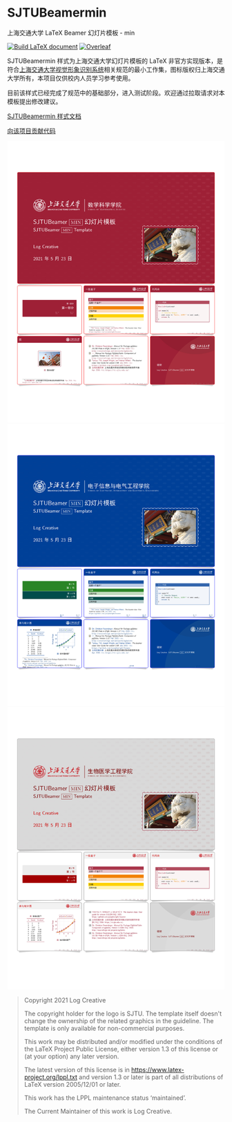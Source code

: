 # SJTUBeamermin
上海交通大学 LaTeX Beamer 幻灯片模板 - min

[![Build LaTeX document](https://github.com/LogCreative/SJTUBeamermin/actions/workflows/main.yml/badge.svg)](https://github.com/LogCreative/SJTUBeamermin/actions/workflows/main.yml)
[![Overleaf](https://img.shields.io/badge/Overleaf-v0.8-green)](https://www.overleaf.com/latex/templates/sjtubeamermin/shxnnnjjgqvp)

SJTUBeamermin 样式为上海交通大学幻灯片模板的 LaTeX 非官方实现版本，是符合[上海交通大学视觉形象识别系统](http://vi.sjtu.edu.cn/)相关规范的最小工作集，图标版权归上海交通大学所有，本项目仅供校内人员学习参考使用。

目前该样式已经完成了规范中的基础部分，进入测试阶段。欢迎通过拉取请求对本模板提出修改建议。

[SJTUBeamermin 样式文档](https://github.com/LogCreative/SJTUBeamer/blob/main/doc/SJTUBeamerthememin.pdf)

[向该项目贡献代码](CONTRIBUTING.md)

![](doc/img/poster_页面_1.jpg)
![](doc/img/poster_页面_2.jpg)
![](doc/img/poster_页面_3.jpg)

> Copyright 2021 Log Creative
>
> The copyright holder for the logo is SJTU. The template itself doesn't change the ownership of the related graphics in the guideline. The template is only available for non-commercial purposes.
> 
> This work may be distributed and/or modified under the
conditions of the LaTeX Project Public License, either version 1.3
of this license or (at your option) any later version.
>
> The latest version of this license is in
https://www.latex-project.org/lppl.txt
and version 1.3 or later is part of all distributions of LaTeX
version 2005/12/01 or later.
>
>This work has the LPPL maintenance status ‘maintained’.
>
>The Current Maintainer of this work is Log Creative.
